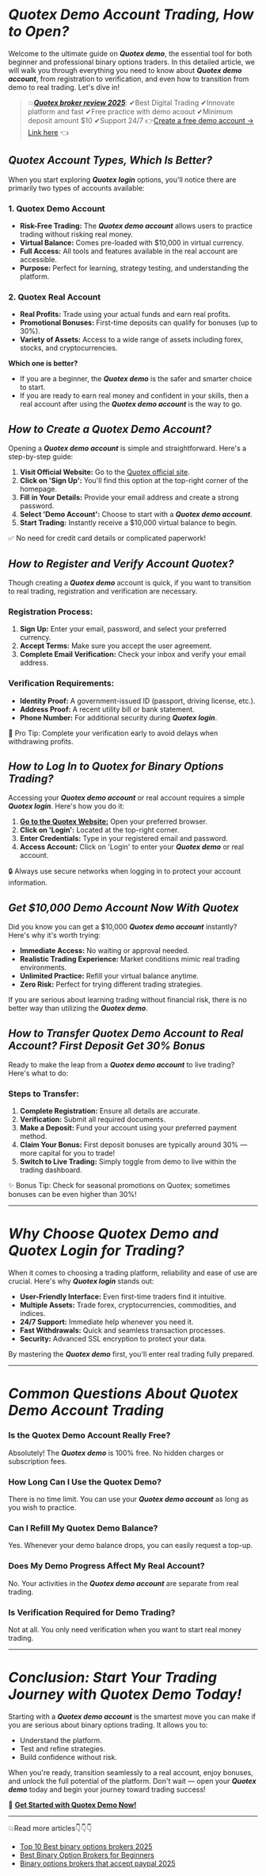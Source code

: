 # **_Quotex Demo Account Trading, How to Open?_**

Welcome to the ultimate guide on **_Quotex demo_**, the essential tool for both beginner and professional binary options traders. In this detailed article, we will walk you through everything you need to know about **_Quotex demo account_**, from registration to verification, and even how to transition from demo to real trading. Let's dive in!

> 💥[**_Quotex broker review 2025_**](https://github.com/BinaryOptionsTrader/Quotex/blob/main/Quotex%20Review%202025%3A%20Is%20Legit%2C%20Regulated%2C%20Safe%20and%20Trust%20Broker.md): ✔Best Digital Trading ✔Innovate platform and fast ✔Free practice with demo acoout ✔Minimum deposit amount $10 ✔Support 24/7 👉[Create a free demo account -> Link here](https://broker-qx.pro/sign-up/?lid=933307) 👈

## **_Quotex Account Types, Which Is Better?_**

When you start exploring **_Quotex login_** options, you'll notice there are primarily two types of accounts available:

### **1. Quotex Demo Account**

- **Risk-Free Trading:** The **_Quotex demo account_** allows users to practice trading without risking real money.
- **Virtual Balance:** Comes pre-loaded with $10,000 in virtual currency.
- **Full Access:** All tools and features available in the real account are accessible.
- **Purpose:** Perfect for learning, strategy testing, and understanding the platform.

### **2. Quotex Real Account**

- **Real Profits:** Trade using your actual funds and earn real profits.
- **Promotional Bonuses:** First-time deposits can qualify for bonuses (up to 30%).
- **Variety of Assets:** Access to a wide range of assets including forex, stocks, and cryptocurrencies.

**Which one is better?**
- If you are a beginner, the **_Quotex demo_** is the safer and smarter choice to start.
- If you are ready to earn real money and confident in your skills, then a real account after using the **_Quotex demo account_** is the way to go.

## **_How to Create a Quotex Demo Account?_**

Opening a **_Quotex demo account_** is simple and straightforward. Here's a step-by-step guide:

1. **Visit Official Website:** Go to the [Quotex official site](https://broker-qx.pro/?lid=933306).
2. **Click on 'Sign Up':** You'll find this option at the top-right corner of the homepage.
3. **Fill in Your Details:** Provide your email address and create a strong password.
4. **Select 'Demo Account':** Choose to start with a **_Quotex demo account_**.
5. **Start Trading:** Instantly receive a $10,000 virtual balance to begin.

✅ No need for credit card details or complicated paperwork!

## **_How to Register and Verify Account Quotex?_**

Though creating a **_Quotex demo_** account is quick, if you want to transition to real trading, registration and verification are necessary.

### **Registration Process:**

1. **Sign Up:** Enter your email, password, and select your preferred currency.
2. **Accept Terms:** Make sure you accept the user agreement.
3. **Complete Email Verification:** Check your inbox and verify your email address.

### **Verification Requirements:**

- **Identity Proof:** A government-issued ID (passport, driving license, etc.).
- **Address Proof:** A recent utility bill or bank statement.
- **Phone Number:** For additional security during **_Quotex login_**.

🚀 Pro Tip: Complete your verification early to avoid delays when withdrawing profits.

## **_How to Log In to Quotex for Binary Options Trading?_**

Accessing your **_Quotex demo account_** or real account requires a simple **_Quotex login_**. Here's how you do it:

1. [**Go to the Quotex Website:**](https://broker-qx.pro/?lid=933306) Open your preferred browser.
2. **Click on 'Login':** Located at the top-right corner.
3. **Enter Credentials:** Type in your registered email and password.
4. **Access Account:** Click on 'Login' to enter your **_Quotex demo_** or real account.

🔒 Always use secure networks when logging in to protect your account information.

## **_Get $10,000 Demo Account Now With Quotex_**

Did you know you can get a $10,000 **_Quotex demo account_** instantly? Here's why it's worth trying:

- **Immediate Access:** No waiting or approval needed.
- **Realistic Trading Experience:** Market conditions mimic real trading environments.
- **Unlimited Practice:** Refill your virtual balance anytime.
- **Zero Risk:** Perfect for trying different trading strategies.

If you are serious about learning trading without financial risk, there is no better way than utilizing the **_Quotex demo_**.

## **_How to Transfer Quotex Demo Account to Real Account? First Deposit Get 30% Bonus_**

Ready to make the leap from a **_Quotex demo account_** to live trading? Here's what to do:

### **Steps to Transfer:**

1. **Complete Registration:** Ensure all details are accurate.
2. **Verification:** Submit all required documents.
3. **Make a Deposit:** Fund your account using your preferred payment method.
4. **Claim Your Bonus:** First deposit bonuses are typically around 30% — more capital for you to trade!
5. **Switch to Live Trading:** Simply toggle from demo to live within the trading dashboard.

✨ Bonus Tip: Check for seasonal promotions on Quotex; sometimes bonuses can be even higher than 30%!

---

# **_Why Choose Quotex Demo and Quotex Login for Trading?_**

When it comes to choosing a trading platform, reliability and ease of use are crucial. Here's why **_Quotex login_** stands out:

- **User-Friendly Interface:** Even first-time traders find it intuitive.
- **Multiple Assets:** Trade forex, cryptocurrencies, commodities, and indices.
- **24/7 Support:** Immediate help whenever you need it.
- **Fast Withdrawals:** Quick and seamless transaction processes.
- **Security:** Advanced SSL encryption to protect your data.

By mastering the **_Quotex demo_** first, you'll enter real trading fully prepared.

---

# **_Common Questions About Quotex Demo Account Trading_**

### **Is the Quotex Demo Account Really Free?**

Absolutely! The **_Quotex demo_** is 100% free. No hidden charges or subscription fees.

### **How Long Can I Use the Quotex Demo?**

There is no time limit. You can use your **_Quotex demo account_** as long as you wish to practice.

### **Can I Refill My Quotex Demo Balance?**

Yes. Whenever your demo balance drops, you can easily request a top-up.

### **Does My Demo Progress Affect My Real Account?**

No. Your activities in the **_Quotex demo account_** are separate from real trading.

### **Is Verification Required for Demo Trading?**

Not at all. You only need verification when you want to start real money trading.

---

# **_Conclusion: Start Your Trading Journey with Quotex Demo Today!_**

Starting with a **_Quotex demo account_** is the smartest move you can make if you are serious about binary options trading. It allows you to:

- Understand the platform.
- Test and refine strategies.
- Build confidence without risk.

When you're ready, transition seamlessly to a real account, enjoy bonuses, and unlock the full potential of the platform. Don't wait — open your **_Quotex demo_** today and begin your journey toward trading success!

🔗 **[Get Started with Quotex Demo Now!](https://broker-qx.pro/?lid=933306)**

---

💥Read more articles👇👇👇
+ [Top 10 Best binary options brokers 2025](https://github.com/BinaryOptionsTrader/Best-Binary-Options/blob/main/Top%2010%20Best%20Binary%20Options%20Brokers%20In%20The%20World%20(Update%202025).md)
+ [Best Binary Option Brokers for Beginners](https://github.com/BinaryOptionsTrader/Best-Binary-Options/blob/main/Best%20Binary%20Option%20Brokers%20for%20Beginners.md)
+ [Binary options brokers that accept paypal 2025](https://github.com/BinaryOptionsTrader/Best-Binary-Options/blob/main/Binary%20options%20brokers%20that%20accept%20paypal%202025.md)

